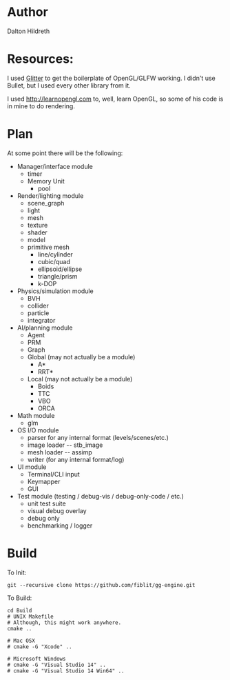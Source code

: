 # Author
Dalton Hildreth

# Resources:
I used [Glitter](http://polytonic.github.io/Glitter/) to get the boilerplate of OpenGL/GLFW working.
I didn't use Bullet, but I used every other library from it.

I used http://learnopengl.com to, well, learn OpenGL, so some of his code is in mine to do rendering.



# Plan
At some point there will be the following:
* Manager/interface module 
    * timer
    * Memory Unit
        * pool
* Render/lighting module
    * scene\_graph
    * light
    * mesh
    * texture
    * shader
    * model
    * primitive mesh
        * line/cylinder
        * cubic/quad
        * ellipsoid/ellipse
        * triangle/prism
        * k-DOP
* Physics/simulation module
    * BVH
    * collider
    * particle
    * integrator
* AI/planning module
    * Agent
    * PRM
    * Graph
    * Global (may not actually be a module)
        * A\*
        * RRT\*
    * Local (may not actually be a module)
        * Boids
        * TTC
        * VBO
        * ORCA
* Math module 
    * glm
* OS I/O module 
    * parser for any internal format (levels/scenes/etc.)
    * image loader -- stb\_image
    * mesh loader -- assimp
    * writer (for any internal format/log)
* UI module 
  * Terminal/CLI input
  * Keymapper
  * GUI
* Test module (testing / debug-vis / debug-only-code / etc.)
    * unit test suite
    * visual debug overlay
    * debug only
    * benchmarking / logger

# Build
To Init:
```
git --recursive clone https://github.com/fiblit/gg-engine.git
```

To Build:
```
cd Build
# UNIX Makefile
# Although, this might work anywhere.
cmake ..

# Mac OSX
# cmake -G "Xcode" ..

# Microsoft Windows
# cmake -G "Visual Studio 14" ..
# cmake -G "Visual Studio 14 Win64" ..
```
